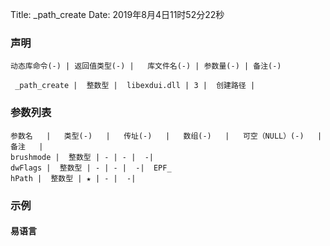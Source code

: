 Title: _path_create
Date: 2019年8月4日11时52分22秒

### 声明


```table
动态库命令(-) | 返回值类型(-) |   库文件名(-) | 参数量(-) | 备注(-)

 _path_create |  整数型 |  libexdui.dll | 3 |  创建路径 | 
```


### 参数列表

```table
参数名   |   类型(-)   |   传址(-)   |   数组(-)   |   可空（NULL）(-)   |   备注   |
brushmode |  整数型 | - | - |  -| 
dwFlags |  整数型 | - | - |  -|  EPF_
hPath |  整数型 | ★ | - |  -| 
```




### 示例
#### 易语言
```c

```